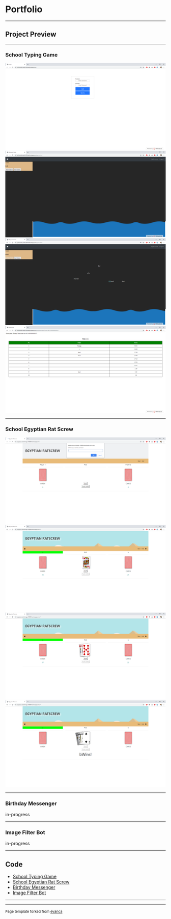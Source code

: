# Portfolio

---

## Project Preview

---
### School Typing Game <!--add link later(/pdf/sample_presentation.pdf)-->
<img src="images/TypingGame/Typing_Game_Login.png?raw=true"/>
<img src="images/TypingGame/Typing_Game_Empty_Game.png?raw=true"/>
<img src="images/TypingGame/Typing_Game_Playing.png?raw=true"/>
<img src="images/TypingGame/Typing_Game_Scores.png?raw=true"/>

---
### School Egyptian Rat Screw <!--add link later(http://example.com/)-->
<img src="images/EgyptianRatScrew/Connect_To_Ratscrew.png?raw=true"/>
<img src="images/EgyptianRatScrew/Play_Card_Ratscrew.png?raw=true"/>
<img src="images/EgyptianRatScrew/Face_Card_Condition_Ratscrew.png?raw=true"/>
<img src="images/EgyptianRatScrew/Player_Won_Ratscrew.png?raw=true"/>

---
### Birthday Messenger
in-progress

---
### Image Filter Bot
in-progress



---

## Code

- [School Typing Game](https://github.com/ebmoccela/School_Typing_Game/tree/1a6caf0aa83d8fb0d49a1f28da3bd78f938fb714)
- [School Egyptian Rat Screw](https://github.com/GoatRydah/School_EgyptianRatscrew/tree/68c31993c3ef530b939f3f2b59ad9bf68c16af32)
- [Birthday Messenger](https://github.com/ebmoccela/birthday_messager/tree/master/app/src/main)
- [Image Filter Bot](https://github.com/ebmoccela/imagefilterbot)

---




---
<p style="font-size:11px">Page template forked from <a href="https://github.com/evanca/quick-portfolio">evanca</a></p>
<!-- Remove above link if you don't want to attibute -->
